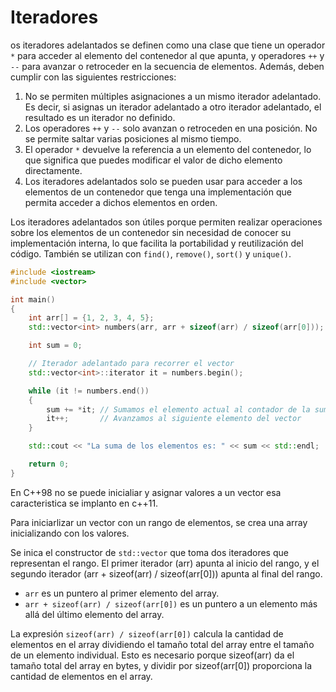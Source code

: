 # Iteradores

os iteradores adelantados se definen como una clase que tiene un operador `*` para acceder al elemento del contenedor al que apunta, y operadores `++` y `--` para avanzar o retroceder en la secuencia de elementos. Además, deben cumplir con las siguientes restricciones:

1. No se permiten múltiples asignaciones a un mismo iterador adelantado. Es decir, si asignas un iterador adelantado a otro iterador adelantado, el resultado es un iterador no definido.
2. Los operadores `++` y `--` solo avanzan o retroceden en una posición. No se permite saltar varias posiciones al mismo tiempo.
3. El operador `*` devuelve la referencia a un elemento del contenedor, lo que significa que puedes modificar el valor de dicho elemento directamente.
4. Los iteradores adelantados solo se pueden usar para acceder a los elementos de un contenedor que tenga una implementación que permita acceder a dichos elementos en orden.

Los iteradores adelantados son útiles porque permiten realizar operaciones sobre los elementos de un contenedor sin necesidad de conocer su implementación interna, lo que facilita la portabilidad y reutilización del código. También se utilizan con `find()`, `remove()`, `sort()` y `unique()`.

```cpp
#include <iostream>
#include <vector>

int main()
{
    int arr[] = {1, 2, 3, 4, 5};
    std::vector<int> numbers(arr, arr + sizeof(arr) / sizeof(arr[0]));

    int sum = 0;

    // Iterador adelantado para recorrer el vector
    std::vector<int>::iterator it = numbers.begin();

    while (it != numbers.end())
    {
        sum += *it; // Sumamos el elemento actual al contador de la suma
        it++;       // Avanzamos al siguiente elemento del vector
    }

    std::cout << "La suma de los elementos es: " << sum << std::endl;

    return 0;
}

```

En C++98 no se puede inicialiar y asignar valores a un vector esa caracteristica se implanto en c++11.

Para iniciarlizar un vector con un rango de elementos, se crea una array inicializando con los valores.

Se inica el constructor de `std::vector` que toma dos iteradores que representan el rango. El primer iterador (arr) apunta al inicio del rango, y el segundo iterador (arr + sizeof(arr) / sizeof(arr[0])) apunta al final del rango.

- `arr` es un puntero al primer elemento del array.
- `arr + sizeof(arr) / sizeof(arr[0])` es un puntero a un elemento más allá del último elemento del array.

La expresión `sizeof(arr) / sizeof(arr[0])` calcula la cantidad de elementos en el array dividiendo el tamaño total del array entre el tamaño de un elemento individual. Esto es necesario porque sizeof(arr) da el tamaño total del array en bytes, y dividir por sizeof(arr[0]) proporciona la cantidad de elementos en el array.